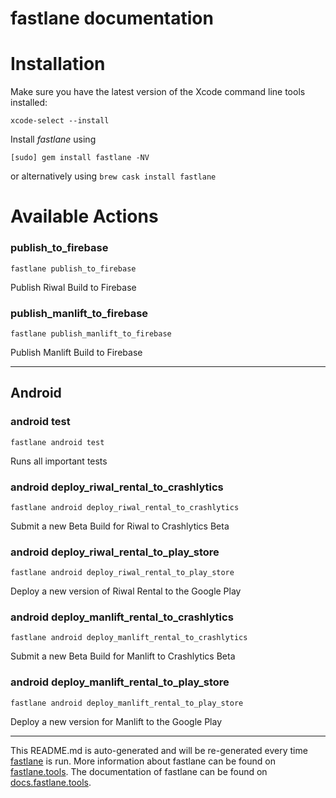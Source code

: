 fastlane documentation
================
# Installation

Make sure you have the latest version of the Xcode command line tools installed:

```
xcode-select --install
```

Install _fastlane_ using
```
[sudo] gem install fastlane -NV
```
or alternatively using `brew cask install fastlane`

# Available Actions
### publish_to_firebase
```
fastlane publish_to_firebase
```
Publish Riwal Build to Firebase
### publish_manlift_to_firebase
```
fastlane publish_manlift_to_firebase
```
Publish Manlift Build to Firebase

----

## Android
### android test
```
fastlane android test
```
Runs all important tests
### android deploy_riwal_rental_to_crashlytics
```
fastlane android deploy_riwal_rental_to_crashlytics
```
Submit a new Beta Build for Riwal to Crashlytics Beta
### android deploy_riwal_rental_to_play_store
```
fastlane android deploy_riwal_rental_to_play_store
```
Deploy a new version of Riwal Rental to the Google Play
### android deploy_manlift_rental_to_crashlytics
```
fastlane android deploy_manlift_rental_to_crashlytics
```
Submit a new Beta Build for Manlift to Crashlytics Beta
### android deploy_manlift_rental_to_play_store
```
fastlane android deploy_manlift_rental_to_play_store
```
Deploy a new version for Manlift to the Google Play

----

This README.md is auto-generated and will be re-generated every time [fastlane](https://fastlane.tools) is run.
More information about fastlane can be found on [fastlane.tools](https://fastlane.tools).
The documentation of fastlane can be found on [docs.fastlane.tools](https://docs.fastlane.tools).
